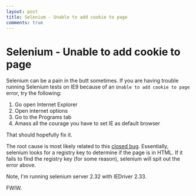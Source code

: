 ```yaml
---
layout: post
title: Selenium - Unable to add cookie to page
comments: true
---
```


# Selenium - Unable to add cookie to page

Selenium can be a pain in the butt sometimes.  If you are having trouble running Selenium tests on IE9 because of an `Unable to add cookie to page` error, try the following:

1. Go open Internet Explorer
2. Open internet options
3. Go to the Programs tab
4. Amass all the courage you have to set IE as default browser

That should hopefully fix it.

The root cause is most likely related to this [closed bug](https://code.google.com/p/selenium/issues/detail?id=4307). Essentially, selenium looks for a registry key to determine if the page is in HTML.  If it fails to find the registry key (for some reason), selenium will spit out the error above.

Note, I'm running selenium server 2.32 with IEDriver 2.33.

FWIW.